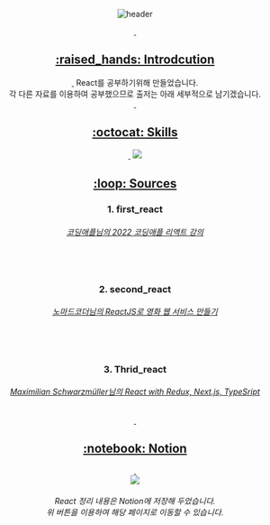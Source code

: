 <div align=center>

![header](https://capsule-render.vercel.app/api?type=waving&color=61dbfb&height=250&section=header&text=Hello👋%20React&fontSize=90&animation=fadeIn&fontAlignY=40&desc=%20&descAlignY=62&descAlign=62&fontColor=FFFFFF)

  
   <div>
   <a href="url" > <h2>:raised_hands: Introdcution</h2> </a>
   <span> React를 공부하기위해 만들었습니다. <br>
      각 다른 자료를 이용하여 공부했으므로 출저는 아래 세부적으로 남기겠습니다.</span> 
   </div>
    
   <div>
    <a href="url" > <h2>:octocat: Skills</h2> </a>
     <img src="https://img.shields.io/badge/React-61DAFB?style=flat-square&logo=React&logoColor=white"/>
   </div>
   
   <div>
      <a href="url" > <h2>:loop: Sources</h2> </a>
      <h3>1. first_react</h3>
      <h6><a href="https://youtu.be/00yJy7W0DQE">코딩애플님의 2022 코딩애플 리액트 강의</a><h6>
      <br>
      <h3>2. second_react</h3>
      <h6><a href="https://nomadcoders.co/">노마드코더님의 ReactJS로 영화 웹 서비스 만들기 </a><h6>
      <br>
      <h3>3. Thrid_react</h3>
      <h6><a href="https://www.udemy.com/course/best-react/"> Maximilian Schwarzmüller님의 React with Redux, Next.js, TypeSript</h6>
  </div>
<div>
    <a href="url" > <h2>:notebook: Notion</h2> </a>
     <div><a href="https://spiritual-stool-177.notion.site/React-5459daac745e4be483be7196bfea5822"><img src="https://img.shields.io/badge/Notion-000000?style=flat-square&logo=Notion&logoColor=white"/></a></div>
 <h6> React 정리 내용은 Notion에 저장해 두었습니다. <br>
      위 버튼을 이용하여 해당 페이지로 이동할 수 있습니다.</h6> 
   </div>

